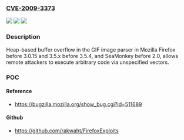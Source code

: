 ### [CVE-2009-3373](https://cve.mitre.org/cgi-bin/cvename.cgi?name=CVE-2009-3373)
![](https://img.shields.io/static/v1?label=Product&message=n%2Fa&color=blue)
![](https://img.shields.io/static/v1?label=Version&message=n%2Fa&color=blue)
![](https://img.shields.io/static/v1?label=Vulnerability&message=n%2Fa&color=brighgreen)

### Description

Heap-based buffer overflow in the GIF image parser in Mozilla Firefox before 3.0.15 and 3.5.x before 3.5.4, and SeaMonkey before 2.0, allows remote attackers to execute arbitrary code via unspecified vectors.

### POC

#### Reference
- https://bugzilla.mozilla.org/show_bug.cgi?id=511689

#### Github
- https://github.com/rakwaht/FirefoxExploits

